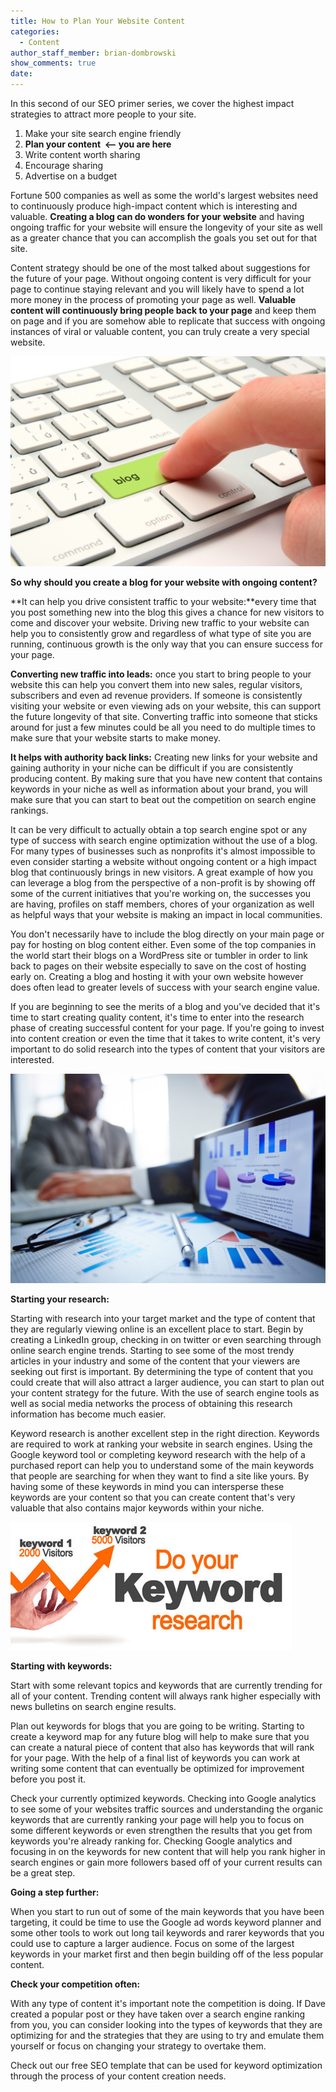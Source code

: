 ```yaml
---
title: How to Plan Your Website Content
categories:
  - Content
author_staff_member: brian-dombrowski
show_comments: true
date:
---
```



In this second of our SEO primer series, we cover the highest impact strategies to attract more people to your site.

1. Make your site search engine friendly
2. **Plan your content&nbsp; &lt;-- you are here**
3. Write content worth sharing
4. Encourage sharing
5. Advertise on a budget

Fortune 500 companies as well as some the world's largest websites need to continuously produce high-impact content which is interesting and valuable. **Creating a blog can do wonders for your website** and having ongoing traffic for your website will ensure the longevity of your site as well as a greater chance that you can accomplish the goals you set out for that site.

Content strategy should be one of the most talked about suggestions for the future of your page. Without ongoing content is very difficult for your page to continue staying relevant and you will likely have to spend a lot more money in the process of promoting your page as well. **Valuable content will continuously bring people back to your page** and keep them on page and if you are somehow able to replicate that success with ongoing instances of viral or valuable content, you can truly create a very special website.

![](/uploads/versions/blog2---x----3456-2304x---.jpg)

**So why should you create a blog for your website with ongoing content?**

**It can help you drive consistent traffic to your website:**every time that you post something new into the blog this gives a chance for new visitors to come and discover your website. Driving new traffic to your website can help you to consistently grow and regardless of what type of site you are running, continuous growth is the only way that you can ensure success for your page.

**Converting new traffic into leads:** once you start to bring people to your website this can help you convert them into new sales, regular visitors, subscribers and even ad revenue providers. If someone is consistently visiting your website or even viewing ads on your website, this can support the future longevity of that site. Converting traffic into someone that sticks around for just a few minutes could be all you need to do multiple times to make sure that your website starts to make money.

**It helps with authority back links:** Creating new links for your website and gaining authority in your niche can be difficult if you are consistently producing content. By making sure that you have new content that contains keywords in your niche as well as information about your brand, you will make sure that you can start to beat out the competition on search engine rankings.

It can be very difficult to actually obtain a top search engine spot or any type of success with search engine optimization without the use of a blog. For many types of businesses such as nonprofits it's almost impossible to even consider starting a website without ongoing content or a high impact blog that continuously brings in new visitors. A great example of how you can leverage a blog from the perspective of a non-profit is by showing off some of the current initiatives that you're working on, the successes you are having, profiles on staff members, chores of your organization as well as helpful ways that your website is making an impact in local communities.

You don't necessarily have to include the blog directly on your main page or pay for hosting on blog content either. Even some of the top companies in the world start their blogs on a WordPress site or tumbler in order to link back to pages on their website especially to save on the cost of hosting early on. Creating a blog and hosting it with your own website however does often lead to greater levels of success with your search engine value.

If you are beginning to see the merits of a blog and you've decided that it's time to start creating quality content, it's time to enter into the research phase of creating successful content for your page. If you're going to invest into content creation or even the time that it takes to write content, it's very important to do solid research into the types of content that your visitors are interested.

![](/uploads/versions/business-plan---x----1732-1155x---.jpg)

**Starting your research:**

Starting with research into your target market and the type of content that they are regularly viewing online is an excellent place to start. Begin by creating a LinkedIn group, checking in on twitter or even searching through online search engine trends. Starting to see some of the most trendy articles in your industry and some of the content that your viewers are seeking out first is important. By determining the type of content that you could create that will also attract a larger audience, you can start to plan out your content strategy for the future. With the use of search engine tools as well as social media networks the process of obtaining this research information has become much easier.

Keyword research is another excellent step in the right direction. Keywords are required to work at ranking your website in search engines. Using the Google keyword tool or completing keyword research with the help of a purchased report can help you to understand some of the main keywords that people are searching for when they want to find a site like yours. By having some of these keywords in mind you can intersperse these keywords are your content so that you can create content that's very valuable that also contains major keywords within your niche.

![](/uploads/versions/keyword-research---x----450-205x---.jpg)

**Starting with keywords:**

Start with some relevant topics and keywords that are currently trending for all of your content. Trending content will always rank higher especially with news bulletins on search engine results.

Plan out keywords for blogs that you are going to be writing. Starting to create a keyword map for any future blog will help to make sure that you can create a natural piece of content that also has keywords that will rank for your page. With the help of a final list of keywords you can work at writing some content that can eventually be optimized for improvement before you post it.

Check your currently optimized keywords. Checking into Google analytics to see some of your websites traffic sources and understanding the organic keywords that are currently ranking your page will help you to focus on some different keywords or even strengthen the results that you get from keywords you're already ranking for. Checking Google analytics and focusing in on the keywords for new content that will help you rank higher in search engines or gain more followers based off of your current results can be a great step.

**Going a step further:**

When you start to run out of some of the main keywords that you have been targeting, it could be time to use the Google ad words keyword planner and some other tools to work out long tail keywords and rarer keywords that you could use to capture a larger audience. Focus on some of the largest keywords in your market first and then begin building off of the less popular content.

**Check your competition often:**

With any type of content it's important note the competition is doing. If Dave created a popular post or they have taken over a search engine ranking from you, you can consider looking into the types of keywords that they are optimizing for and the strategies that they are using to try and emulate them yourself or focus on changing your strategy to overtake them.

Check out our free SEO template that can be used for keyword optimization through the process of your content creation needs.